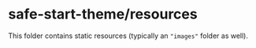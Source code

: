 # safe-start-theme/resources

This folder contains static resources (typically an `"images"` folder as well).
